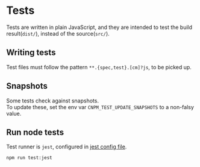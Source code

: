 # Tests

Tests are written in plain JavaScript, and
they are intended to test the build result(`dist/`),
instead of the source(`src/`).

## Writing tests

Test files must follow the pattern `**.{spec,test}.[cm]?js`,
to be picked up.

## Snapshots

Some tests check against snapshots.  
To update these, set the env var `CNPM_TEST_UPDATE_SNAPSHOTS` to a non-falsy value.

## Run node tests

Test runner is `jest`,
configured in [jest config file](../jest.config.js).

```shell
npm run test:jest
```
